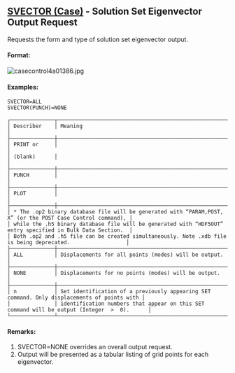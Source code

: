 ## [SVECTOR (Case)](https://help.hexagonmi.com/bundle/MSC_Nastran_2022.4/page/Nastran_Combined_Book/qrg/casecontrol4a/TOC.SVECTOR.Case.xhtml) - Solution Set Eigenvector Output Request

Requests the form and type of solution set eigenvector output.

#### Format:

![casecontrol4a01386.jpg](https://help-be.hexagonmi.com/bundle/MSC_Nastran_2022.4/page/Nastran_Combined_Book/qrg/casecontrol4a/../../../assets/casecontrol4a01386.jpg?_LANG=enus)  

#### Examples:

```nastran
SVECTOR=ALL
SVECTOR(PUNCH)=NONE
```

```text
┌──────────────┬─────────────────────────────────────────────────────────────────────────────────────────────┐
│ Describer    │ Meaning                                                                                     │
├──────────────┼─────────────────────────────────────────────────────────────────────────────────────────────┤
│ PRINT or     │                                                                                             │
│ (blank)      │                                                                                             │
├──────────────┼─────────────────────────────────────────────────────────────────────────────────────────────┤
│ PUNCH        │                                                                                             │
├──────────────┼─────────────────────────────────────────────────────────────────────────────────────────────┤
│ PLOT         │                                                                                             │
├──────────────┼─────────────────────────────────────────────────────────────────────────────────────────────┤
│ * The .op2 binary database file will be generated with “PARAM,POST, X” (or the POST Case Control command), │
│ while the .h5 binary database file will be generated with “HDF5OUT” entry specified in Bulk Data Section.  │
│ Both .op2 and .h5 file can be created simultaneously. Note .xdb file is being deprecated.                  │
├──────────────┼─────────────────────────────────────────────────────────────────────────────────────────────┤
│ ALL          │ Displacements for all points (modes) will be output.                                        │
├──────────────┼─────────────────────────────────────────────────────────────────────────────────────────────┤
│ NONE         │ Displacements for no points (modes) will be output.                                         │
├──────────────┼─────────────────────────────────────────────────────────────────────────────────────────────┤
│ n            │ Set identification of a previously appearing SET command. Only displacements of points with │
│              │ identification numbers that appear on this SET command will be output (Integer  >  0).      │
└──────────────┴─────────────────────────────────────────────────────────────────────────────────────────────┘
```

#### Remarks:

1. SVECTOR=NONE overrides an overall output request.
2. Output will be presented as a tabular listing of grid points for each eigenvector.
